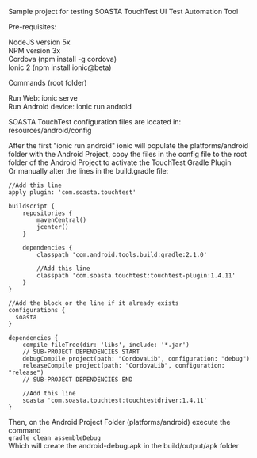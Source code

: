 Sample project for testing SOASTA TouchTest UI Test Automation Tool

Pre-requisites:

NodeJS version 5x  
NPM version 3x  
Cordova (npm install -g cordova)  
Ionic 2 (npm install ionic@beta)  

Commands (root folder)

Run Web: ionic serve  
Run Android device: ionic run android

SOASTA TouchTest configuration files are located in:
resources/android/config

After the first "ionic run android" ionic will populate the platforms/android folder with the Android Project, copy the files in the config file to the root folder of the Android Project to activate the TouchTest Gradle Plugin  
Or manually alter the lines in the build.gradle file:

```
//Add this line
apply plugin: 'com.soasta.touchtest'

buildscript {
    repositories {
        mavenCentral()
        jcenter()
    }
    
    dependencies {
        classpath 'com.android.tools.build:gradle:2.1.0'

        //Add this line
        classpath 'com.soasta.touchtest:touchtest-plugin:1.4.11'
    }
}

//Add the block or the line if it already exists
configurations {
  soasta
}

dependencies {
    compile fileTree(dir: 'libs', include: '*.jar')
    // SUB-PROJECT DEPENDENCIES START
    debugCompile project(path: "CordovaLib", configuration: "debug")
    releaseCompile project(path: "CordovaLib", configuration: "release")
    // SUB-PROJECT DEPENDENCIES END

    //Add this line
    soasta 'com.soasta.touchtest:touchtestdriver:1.4.11'
}
```

Then, on the Android Project Folder (platforms/android) execute the command  
```gradle clean assembleDebug```  
Which will create the android-debug.apk in the build/output/apk folder
